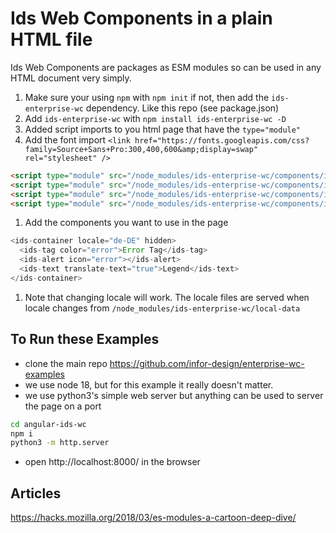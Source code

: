 # Ids Web Components in a plain HTML file

Ids Web Components are packages as ESM modules so can be used in any HTML document very simply.

1. Make sure your using `npm` with `npm init` if not, then add the `ids-enterprise-wc` dependency. Like this repo (see package.json)
1. Add `ids-enterprise-wc` with `npm install ids-enterprise-wc -D`
1. Added script imports to you html page that have the `type="module"`
1. Add the font import `<link href="https://fonts.googleapis.com/css?family=Source+Sans+Pro:300,400,600&amp;display=swap" rel="stylesheet" />`

```html
<script type="module" src="/node_modules/ids-enterprise-wc/components/ids-container/ids-container.js"></script>
<script type="module" src="/node_modules/ids-enterprise-wc/components/ids-tag/ids-tag.js"></script>
<script type="module" src="/node_modules/ids-enterprise-wc/components/ids-alert/ids-alert.js"></script>
<script type="module" src="/node_modules/ids-enterprise-wc/components/ids-text/ids-text.js"></script>
```

1. Add the components you want to use in the page

```js
<ids-container locale="de-DE" hidden>
  <ids-tag color="error">Error Tag</ids-tag>
  <ids-alert icon="error"></ids-alert>
  <ids-text translate-text="true">Legend</ids-text>
</ids-container>
```

1. Note that changing locale will work. The locale files are served when locale changes from `/node_modules/ids-enterprise-wc/local-data`

## To Run these Examples

- clone the main repo https://github.com/infor-design/enterprise-wc-examples
- we use node 18, but for this example it really doesn't matter.
- we use python3's simple web server but anything can be used to server the page on a port

```sh
cd angular-ids-wc
npm i
python3 -m http.server
```

- open http://localhost:8000/ in the browser
 
## Articles

https://hacks.mozilla.org/2018/03/es-modules-a-cartoon-deep-dive/